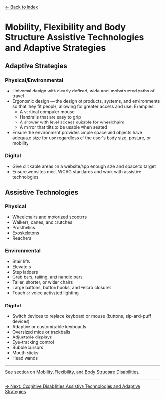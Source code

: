 [&larr; Back to Index](../index.md)

# Mobility, Flexibility and Body Structure Assistive Technologies and Adaptive Strategies

## Adaptive Strategies

### Physical/Environmental

* Universal design with clearly defined, wide and unobstructed paths of travel
* Ergonomic design — the design of products, systems, and environments so that they fit people, allowing for greater access and use. Examples:
    * A vertical computer mouse
    * Handrails that are easy to grip
    * A shower with level access suitable for wheelchairs
    * A mirror that tilts to be usable when seated
* Ensure the environment provides ample space and objects have adequate size for use regardless of the user's body size, posture, or mobility

### Digital
* Give clickable areas on a website/app enough size and space to target
* Ensure websites meet WCAG standards and work with assistive technologies

## Assistive Technologies

### Physical
* Wheelchairs and motorized scooters
* Walkers, canes, and crutches
* Prosthetics
* Exoskeletons
* Reachers

### Environmental
* Stair lifts
* Elevators
* Step ladders
* Grab bars, railing, and handle bars
* Taller, shorter, or wider chairs
* Large buttons, button hooks, and velcro closures
* Touch or voice activated lighting

### Digital
* Switch devices to replace keyboard or mouse (buttons, sip-and-puff devices)
* Adaptive or customizable keyboards
* Oversized mice or trackballs
* Adjustable displays
* Eye-tracking control
* Bubble cursors
* Mouth sticks
* Head wands

--- 

See section on [Mobility, Flexibility, and Body Structure Disabilities](/1-disabilities-challenges-and-assistive-technologies/b-disabilities/mobility-flexibility-and-body-structure-disabilities.md).

--- 

[&rarr; Next: Cognitive Disabilities Assistive Technologies and Adaptive Strategies](cognitive-disabilities.md)